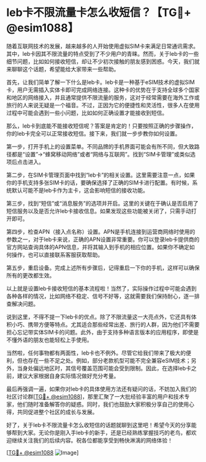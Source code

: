 # leb卡不限流量卡怎么收短信？【TG💪+ @esim1088】

随着互联网技术的发展，越来越多的人开始使用虚拟SIM卡来满足日常通讯需求。其中，leb卡因其不限流量的特点受到了不少用户的青睐。然而，关于leb卡的一些细节问题，比如如何接收短信，却让不少初次接触的朋友感到困惑。今天，我们就来聊聊这个话题，希望能给大家带来一些帮助。

首先，让我们简单了解一下什么是leb卡。leb卡是一种基于eSIM技术的虚拟SIM卡，用户无需插入实体卡即可完成网络连接。这种卡的优势在于支持全球多个国家和地区的网络接入，并且通常提供不限流量的服务，这对于经常需要在海外工作或旅行的人来说无疑是一个福音。不过，正因为它的便捷性和灵活性，很多人在使用过程中可能会遇到一些小问题，比如如何正确设置才能接收到短信。

那么，leb卡到底能不能接收短信呢？答案是肯定的！只要按照正确的步骤操作，你的leb卡完全可以正常接收短信。接下来，我们就一步步教你如何设置。

第一步，打开手机上的设置菜单。不同品牌的手机界面可能会有所不同，但大致路径都是“设置”→“蜂窝移动网络”或者“网络与互联网”。找到“SIM卡管理”或类似选项后点击进入。

第二步，在SIM卡管理页面中找到“leb卡”的相关设置。这里需要注意一点，如果你的手机支持多张SIM卡的话，要确保选择了正确的SIM卡进行配置。有时候，系统默认可能不是leb卡作为主卡，这会影响短信的接收功能。

第三步，找到“短信”或“消息服务”的选项并开启。这里的关键在于确认是否启用了短信服务以及是否允许leb卡接收信息。如果发现这些功能被关闭了，只需手动打开即可。

第四步，检查APN（接入点名称）设置。APN是手机连接到运营商网络时使用的参数之一，对于leb卡来说，正确的APN设置非常重要。你可以登录leb卡提供商的官方网站查询具体的APN信息，并将其输入到手机的相应位置。如果你不确定如何操作，也可以直接联系客服获取帮助。

第五步，重启设备。完成上述所有步骤后，记得重启一下你的手机，这样可以确保所有的更改都生效。

以上就是设置leb卡接收短信的基本流程啦！当然了，实际操作过程中可能会遇到各种各样的情况，比如网络不稳定、信号不好等，这就需要我们保持耐心，逐一排查解决问题。

说到这里，不得不提一下leb卡的优点。除了不限流量这一大亮点外，它还具有体积小巧、携带方便等特点。尤其适合那些经常出差、旅行的人群，因为他们不需要担心忘记带实体SIM卡的问题。此外，由于支持多种语言版本的应用程序，即使是不懂外语的朋友也能轻松上手使用。

当然啦，任何事物都有两面性，leb卡也不例外。尽管它给我们带来了极大的便利，但也存在一些不足之处。例如，部分老款机型可能不完全兼容eSIM技术；另外，当身处偏远地区时，其信号覆盖范围可能会受到限制。因此，在选择leb卡之前，建议大家根据自身实际情况做好充分考量。

最后再强调一遍，如果你对leb卡的具体使用方法还有疑问的话，不妨加入我们的社区讨论群[[TG💪+ @esim1088](https://t.me/s/esim1088)]，那里汇聚了一大批经验丰富的用户和技术专家，他们随时准备解答你的疑惑。同时，我们也鼓励大家积极分享自己的使用心得，共同促进整个社区的成长与发展。

好了，关于leb卡不限流量卡怎么收短信的话题就聊到这里吧！希望今天的分享能够帮到大家。无论你是刚入手leb卡的新手，还是已经熟练掌握技巧的老鸟，都欢迎继续关注我们的后续内容。祝各位都能享受到畅快淋漓的网络体验！

[[TG💪+ @esim1088](https://t.me/s/esim1088) ![Image](https://i.postimg.cc/4NQfJmqS/Snipaste-2025-05-13-00-14-12.png)]